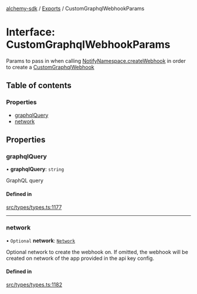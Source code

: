 [alchemy-sdk](../README.md) / [Exports](../modules.md) / CustomGraphqlWebhookParams

# Interface: CustomGraphqlWebhookParams

Params to pass in when calling [NotifyNamespace.createWebhook](../classes/NotifyNamespace.md#createwebhook) in order
to create a [CustomGraphqlWebhook](CustomGraphqlWebhook.md)

## Table of contents

### Properties

- [graphqlQuery](CustomGraphqlWebhookParams.md#graphqlquery)
- [network](CustomGraphqlWebhookParams.md#network)

## Properties

### graphqlQuery

• **graphqlQuery**: `string`

GraphQL query

#### Defined in

[src/types/types.ts:1177](https://github.com/alchemyplatform/alchemy-sdk-js/blob/277f926/src/types/types.ts#L1177)

___

### network

• `Optional` **network**: [`Network`](../enums/Network.md)

Optional network to create the webhook on. If omitted, the webhook will be
created on network of the app provided in the api key config.

#### Defined in

[src/types/types.ts:1182](https://github.com/alchemyplatform/alchemy-sdk-js/blob/277f926/src/types/types.ts#L1182)
